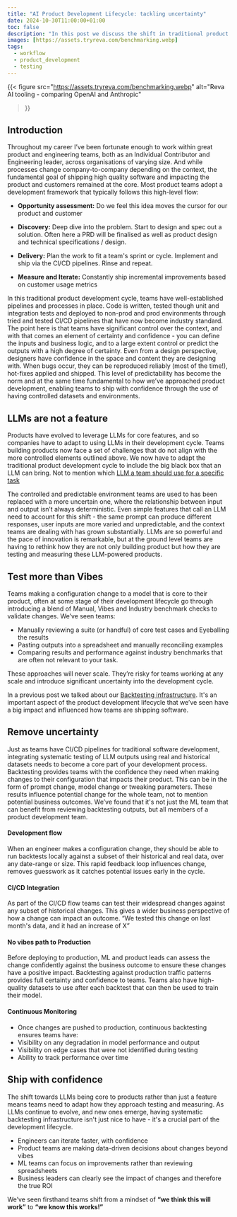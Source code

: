 ```yaml
---
title: "AI Product Development Lifecycle: tackling uncertainty"
date: 2024-10-30T11:00:00+01:00
toc: false
description: "In this post we discuss the shift in traditional product development when working with the uncertainty and capability of an LLM"
images: [https://assets.tryreva.com/benchmarking.webp]
tags:
  - workflow
  - product_development
  - testing
---
```


{{< figure src="https://assets.tryreva.com/benchmarking.webp"
alt="Reva AI tooling - comparing OpenAI and Anthropic"

>}}

## Introduction

Throughout my career I’ve been fortunate enough to work within great product and engineering teams, both as an Individual Contributor and Engineering leader, across organisations of varying size. And while processes change company-to-company depending on the context, the fundamental goal of shipping high quality software and impacting the product and customers remained at the core. 
Most product teams adopt a development framework that typically follows this high-level flow:

* **Opportunity assessment:** Do we feel this idea moves the cursor for our product and customer

* **Discovery:** Deep dive into the problem. Start to design and spec out a solution. Often here a PRD will be finalised as well as product design and technical specifications / design.

* **Delivery:** Plan the work to fit a team's sprint or cycle. Implement and ship via the CI/CD pipelines. Rinse and repeat.

* **Measure and Iterate:** Constantly ship incremental improvements based on customer usage metrics

In this traditional product development cycle, teams have well-established pipelines and processes in place. Code is written, tested though unit and integration tests and deployed to non-prod and prod environments through tried and tested CI/CD pipelines that have now become industry standard. The point here is that teams have significant control over the context, and with that comes an element of certainty and confidence - you can define the inputs and business logic, and to a large extent control or predict the outputs with a high degree of certainty. Even from a design perspective, designers have confidence in the space and content they are designing with. When bugs occur, they can be reproduced reliably (most of the time!), hot-fixes applied and shipped. This level of predictability has become the norm and at the same time fundamental to how we’ve approached product development, enabling teams to ship with confidence through the use of having controlled datasets and environments. 

## LLMs are not a feature

Products have evolved to leverage LLMs for core features, and so companies have to adapt to using LLMs in their development cycle. Teams building products now face a set of challenges that do not align with the more controlled elements outlined above. We now have to adapt the traditional product development cycle to include the big black box that an LLM can bring. Not to mention which [LLM a team should use for a specific task](https://blog.tryreva.com/posts/benchmarking-customer-service-llms/)

The controlled and predictable environment teams are used to has been replaced with a more uncertain one, where the relationship between input and output isn’t always deterministic. Even simple features that call an LLM need to account for this shift - the same prompt can produce different responses, user inputs are more varied and unpredictable, and the context teams are dealing with has grown substantially. LLMs are so powerful and the pace of innovation is remarkable, but at the ground level teams are having to rethink how they are not only building product but how they are testing and measuring these LLM-powered products.

## Test more than Vibes

Teams making a configuration change to a model that is core to their product, often at some stage of their development lifecycle go through introducing a blend of Manual, Vibes and Industry benchmark checks to validate changes. We’ve seen teams:

* Manually reviewing a suite (or handful) of core test cases and Eyeballing the results
* Pasting outputs into a spreadsheet and manually reconciling examples
* Comparing results and performance against industry benchmarks that are often not relevant to your task.

These approaches will never scale. They’re risky for teams working at any scale and introduce significant uncertainty into the development cycle. 

In a previous post we talked about our [Backtesting infrastructure](https://blog.tryreva.com/posts/youre-not-testing-your-ai-well-enough/). It's an important aspect of the product development lifecycle that we’ve seen have a big impact and influenced how teams are shipping software.

## Remove uncertainty

Just as teams have CI/CD pipelines for traditional software development, integrating systematic testing of LLM outputs using real and historical datasets needs to become a core part of your development process. Backtesting provides teams with the confidence they need when making changes to their configuration that impacts their product. This can be in the form of prompt change, model change or tweaking parameters. These results influence potential change for the whole team, not to mention potential business outcomes. We’ve found that it's not just the ML team that can benefit from reviewing backtesting outputs, but all members of a product development team.

#### **Development flow**
When an engineer makes a configuration change, they should be able to run backtests locally against a subset of their historical and real data, over any date-range or size. This rapid feedback loop influences change, removes guesswork as it catches potential issues early in the cycle. 

#### **CI/CD Integration**
As part of the CI/CD flow teams can test their widespread changes against any subset of historical changes. This gives a wider business perspective of how a change can impact an outcome. “We tested this change on last month's data, and it had an increase of X”


#### **No vibes path to Production**
Before deploying to production, ML and product leads can assess the change confidently against the business outcome to ensure these changes have a positive impact. Backtesting against production traffic patterns provides full certainty and confidence to teams. 
Teams also have high-quality datasets to use after each backtest that can then be used to train their model. 

#### **Continuous Monitoring**
* Once changes are pushed to production, continuous backtesting ensures teams have:
* Visibility on any degradation in model performance and output
* Visibility on edge cases that were not identified during testing
* Ability to track performance over time

## Ship with confidence

The shift towards LLMs being core to products rather than just a feature means teams need to adapt how they approach testing and measuring. As LLMs continue to evolve, and new ones emerge, having systematic backtesting infrastructure isn't just nice to have - it's a crucial part of the development lifecycle. 
* Engineers can iterate faster, with confidence
* Product teams are making data-driven decisions about changes beyond vibes
* ML teams can focus on improvements rather than reviewing spreadsheets
* Business leaders can clearly see the impact of changes and therefore the true ROI

We’ve seen firsthand teams shift from a mindset of **“we think this will work”** to **“we know this works!”**

